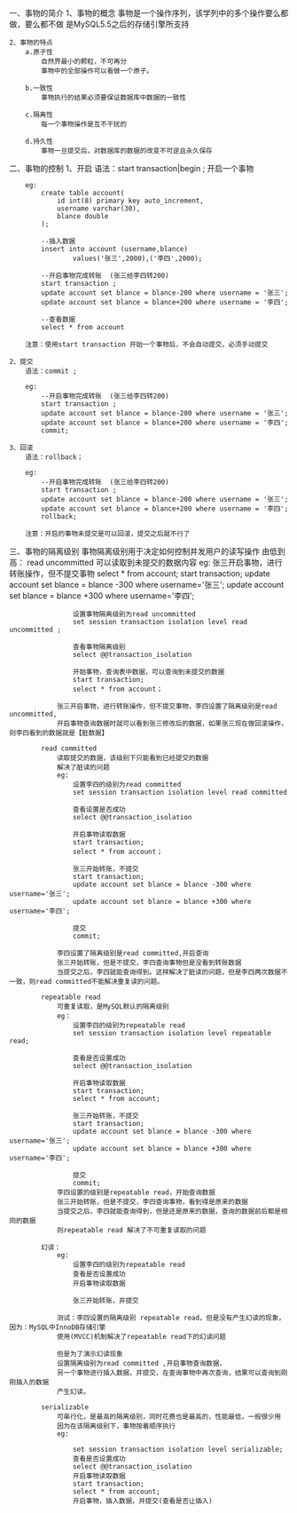 一、事物的简介
	1、事物的概念
		事物是一个操作序列，该学列中的多个操作要么都做，要么都不做
		是MySQL5.5之后的存储引擎所支持
		
	2、事物的特点
		a.原子性
			自然界最小的颗粒，不可再分
			事物中的全部操作可以看做一个原子。
		
		b.一致性
			事物执行的结果必须要保证数据库中数据的一致性
			
		c.隔离性
			每一个事物操作是互不干扰的
			
		d.持久性
			事物一旦提交后，对数据库的数据的改变不可逆且永久保存

二、事物的控制
	1、开启
		语法：start transaction|begin ;
			开启一个事物
		
		eg:
			create table account(
				id int(8) primary key auto_increment,
				username varchar(30),
				blance double
			);

			--插入数据
			insert into account (username,blance) 
					values('张三',2000),('李四',2000);

			--开启事物完成转账  (张三给李四转200)
			start transaction ;
			update account set blance = blance-200 where username = '张三';
			update account set blance = blance+200 where username = '李四';

			--查看数据
			select * from account
			
		注意：使用start transaction 开始一个事物后，不会自动提交，必须手动提交
		
	2、提交
		语法：commit ;
		
		eg:
			--开启事物完成转账  (张三给李四转200)
			start transaction ;
			update account set blance = blance-200 where username = '张三';
			update account set blance = blance+200 where username = '李四';
			commit;

	3、回滚
		语法：rollback；
		
		eg:
			--开启事物完成转账  (张三给李四转200)
			start transaction ;
			update account set blance = blance-200 where username = '张三';
			update account set blance = blance+200 where username = '李四';
			rollback;
		
		注意：开启的事物未提交是可以回滚，提交之后就不行了

三、事物的隔离级别
	事物隔离级别用于决定如何控制并发用户的读写操作
	由低到高：
			read uncommitted 
				可以读取到未提交的数据内容
				eg:
					张三开启事物，进行转账操作，但不提交事物
					select * from account;
					start transaction;
					update account set blance = blance -300 where username='张三';
					update account set blance = blance +300 where username='李四';
					
					设置事物隔离级别为read uncommitted 
					set session transaction isolation level read uncommitted ;
					
					查看事物隔离级别
					select @@transaction_isolation
					
					开始事物，查询表中数据，可以查询到未提交的数据
					start transaction;
					select * from account；
				
				张三开启事物，进行转账操作，但不提交事物，李四设置了隔离级别是read uncommitted,
				开启事物查询数据时就可以看到张三修改后的数据，如果张三现在做回滚操作，则李四看到的数据就是【脏数据】
				
			read committed 
				读取提交的数据，该级别下只能看到已经提交的数据
				解决了脏读的问题
				eg:
					设置李四的级别为read committed 
					set session transaction isolation level read committed
					
					查看设置是否成功
					select @@transaction_isolation
					
					开启事物读取数据
					start transaction;
					select * from account；
					
					张三开始转账，不提交
					start transaction;
					update account set blance = blance -300 where username='张三';
					update account set blance = blance +300 where username='李四';
					
					提交
					commit;
					
				李四设置了隔离级别是read committed,开启查询
				张三开始转账，但是不提交，李四查询事物但是没看到转账数据
				当提交之后，李四就能查询得到。这样解决了脏读的问题，但是李四两次数据不一致，则read committed不能解决重复读的问题。
				
			repeatable read 
				可重复读取，是MySQL默认的隔离级别
				eg：
					设置李四的级别为repeatable read
					set session transaction isolation level repeatable read;
					
					查看是否设置成功
					select @@transaction_isolation
					
					开启事物读取数据
					start transaction;
					select * from account;
					
					张三开始转账，不提交
					start transaction;
					update account set blance = blance -300 where username='张三';
					update account set blance = blance +300 where username='李四';
					
					提交
					commit;
				李四设置的级别是repeatable read，开始查询数据
				张三开始转账，但是不提交，李四查询事物，看到得是原来的数据
				当提交之后，李四就能查询得到，但是还是原来的数据，查询的数据前后都是相同的数据
				则repeatable read 解决了不可重复读取的问题
				
			幻读：
				eg:
					设置李四的级别为repeatable read
					查看是否设置成功
					开启事物读取数据
					
					张三开始转账，并提交
					
				测试：李四设置的隔离级别 repeatable read，但是没有产生幻读的现象，因为：MySQL中InnoDB存储引擎
				使用(MVCC)机制解决了repeatable read下的幻读问题
				
				但是为了演示幻读现象
				设置隔离级别为read committed ,开启事物查询数据，
				另一个事物进行插入数据，并提交，在查询事物中再次查询，结果可以查询到刚刚插入的数据
				产生幻读。
				
			serializable
				可串行化，是最高的隔离级别，同时花费也是最高的，性能最低，一般很少用
				因为在该隔离级别下，事物按着顺序执行
				eg:
					
					set session transaction isolation level serializable;
					查看是否设置成功
					select @@transaction_isolation
					开启事物读取数据
					start transaction;
					select * from account;
					开启事物，插入数据，并提交(查看是否让插入)
					